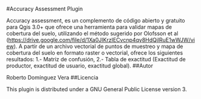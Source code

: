 #Accuracy Assessment Plugin

Accuracy assessment, es un complemento de código abierto y gratuito para Qgis 3.0+ que ofrece una herramienta para validar mapas de cobertura del suelo, utilizando el método sugerido por Olofsson et al (https://drive.google.com/file/d/1Xa0JIKrzIECvcnp4qy8HdQjlRuE1wWJW/view). A partir de un archivo vectorial de puntos de muestreo y mapa de cobertura del suelo en formato raster o vectorial, ofrece los siguientes resultados: 1.- Matriz de confusión, 2.- Tabla de exactitud (Exactitud de productor, exactitud de usuario, exactitud global).
##Autor

Roberto Domínguez Vera
##Licencia

This plugin is distributed under a GNU General Public License version 3.
